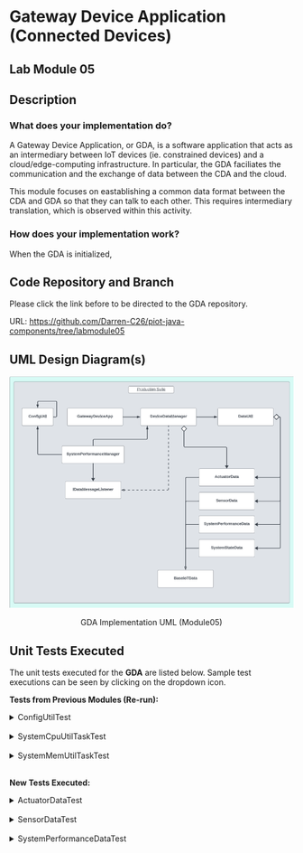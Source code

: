 # Gateway Device Application (Connected Devices)

## Lab Module 05

## Description
### What does your implementation do?
A Gateway Device Application, or GDA, is a software application that acts as an intermediary between IoT devices (ie. constrained devices) and a cloud/edge-computing infrastructure. In particular, the GDA faciliates the communication and the exchange of data between the CDA and the cloud.

This module focuses on eastablishing a common data format between the CDA and GDA so that they can talk to each other. This requires intermediary translation, which is observed within this activity.

### How does your implementation work?

When the GDA is initialized, 

## Code Repository and Branch
Please click the link before to be directed to the GDA repository.

URL: https://github.com/Darren-C26/piot-java-components/tree/labmodule05

## UML Design Diagram(s)
<p align="center">

![GDA Implementation UML (Module05)](image.png)</p>

<p align="center">GDA Implementation UML (Module05)</p>

## Unit Tests Executed
The unit tests executed for the <b>GDA</b> are listed below. Sample test executions can be seen by clicking on the dropdown icon.

<b>Tests from Previous Modules (Re-run):</b>
<details close>
<summary>ConfigUtilTest</summary>

```
Sep. 22, 2023 7:02:11 P.M. programmingtheiot.common.ConfigUtil getCredentials
INFO: Successfully loaded credentials from file: ./src/test/java/programmingtheiot/part01/unit/common/DummyCredFile.props
```
</details>
<br>

<details close>
<summary>SystemCpuUtilTaskTest</summary>

```
Sep. 22, 2023 7:56:50 P.M. programmingtheiot.part01.unit.system.SystemCpuUtilTaskTest testGetTelemetryValue
INFO: Test 1: CPU Util not supported on this OS: -1.0
Sep. 22, 2023 7:56:50 P.M. programmingtheiot.part01.unit.system.SystemCpuUtilTaskTest testGetTelemetryValue
INFO: Test 2: CPU Util not supported on this OS: -1.0
Sep. 22, 2023 7:56:50 P.M. programmingtheiot.part01.unit.system.SystemCpuUtilTaskTest testGetTelemetryValue
INFO: Test 3: CPU Util not supported on this OS: -1.0
Sep. 22, 2023 7:56:50 P.M. programmingtheiot.part01.unit.system.SystemCpuUtilTaskTest testGetTelemetryValue
INFO: Test 4: CPU Util not supported on this OS: -1.0
Sep. 22, 2023 7:56:50 P.M. programmingtheiot.part01.unit.system.SystemCpuUtilTaskTest testGetTelemetryValue
INFO: Test 5: CPU Util not supported on this OS: -1.0
```
</details>
<br>

<details close>
<summary>SystemMemUtilTaskTest</summary>

```
Sep. 22, 2023 8:03:37 P.M. programmingtheiot.part01.unit.system.SystemMemUtilTaskTest testGetTelemetryValue
INFO: Test 1: Memory Util: 0.19753087
Sep. 22, 2023 8:03:37 P.M. programmingtheiot.part01.unit.system.SystemMemUtilTaskTest testGetTelemetryValue
INFO: Test 2: Memory Util: 0.19753087
Sep. 22, 2023 8:03:37 P.M. programmingtheiot.part01.unit.system.SystemMemUtilTaskTest testGetTelemetryValue
INFO: Test 3: Memory Util: 0.19753087
Sep. 22, 2023 8:03:37 P.M. programmingtheiot.part01.unit.system.SystemMemUtilTaskTest testGetTelemetryValue
INFO: Test 4: Memory Util: 0.19753087
Sep. 22, 2023 8:03:37 P.M. programmingtheiot.part01.unit.system.SystemMemUtilTaskTest testGetTelemetryValue
INFO: Test 5: Memory Util: 0.19753087
```
</details>

<br>

<b>New Tests Executed:</b>

<details close>
<summary>ActuatorDataTest</summary>
</details>

<br>

<details close>
<summary>SensorDataTest</summary>
</details>

<br>

<details close>
<summary>SystemPerformanceDataTest</summary>
```
Oct. 06, 2023 11:47:20 P.M. programmingtheiot.part02.unit.data.SystemPerformanceDataTest testFullUpdate
INFO: Created first data obj: name=SysPerfData,typeID=0,timeStamp=2023-10-07T03:47:20.963446900Z,statusCode=0,hasError=false,locationID=gatewaydevice001,latitude=0.0,longitude=0.0,elevation=0.0,cpuUtil=0.0,diskUtil=0.0,memUtil=0.0
Oct. 06, 2023 11:47:21 P.M. programmingtheiot.part02.unit.data.SystemPerformanceDataTest testFullUpdate
INFO: Created second data obj: name=SystemPerformanceDataFooBar,typeID=0,timeStamp=2023-10-07T03:47:21.016448600Z,statusCode=0,hasError=false,locationID=gatewaydevice001,latitude=0.0,longitude=0.0,elevation=0.0,cpuUtil=10.0,diskUtil=10.0,memUtil=10.0
Oct. 06, 2023 11:47:21 P.M. programmingtheiot.part02.unit.data.SystemPerformanceDataTest testFullUpdate
INFO: Updated second data obj: name=SystemPerformanceDataFooBar,typeID=0,timeStamp=2023-10-07T03:47:21.016448600Z,statusCode=0,hasError=false,locationID=gatewaydevice001,latitude=0.0,longitude=0.0,elevation=0.0,cpuUtil=10.0,diskUtil=10.0,memUtil=10.0
Oct. 06, 2023 11:47:21 P.M. programmingtheiot.part02.unit.data.SystemPerformanceDataTest testDefaultValues
INFO: Created data obj: name=SysPerfData,typeID=0,timeStamp=2023-10-07T03:47:21.023447700Z,statusCode=0,hasError=false,locationID=gatewaydevice001,latitude=0.0,longitude=0.0,elevation=0.0,cpuUtil=0.0,diskUtil=0.0,memUtil=0.0
Oct. 06, 2023 11:47:21 P.M. programmingtheiot.part02.unit.data.SystemPerformanceDataTest testParameterUpdates
INFO: Created data obj: name=SystemPerformanceDataFooBar,typeID=0,timeStamp=2023-10-07T03:47:21.025497500Z,statusCode=0,hasError=false,locationID=gatewaydevice001,latitude=0.0,longitude=0.0,elevation=0.0,cpuUtil=10.0,diskUtil=10.0,memUtil=10.0

```
</details>

<br>

<details close>
<summary>SystemStateDataTest</summary>
```

```
</details>

<br>

<details close>
<summary>DataUtilTest</summary>
</details>

<br>

<details close>
<summary>DataIntegrationTest</summary>
```
Oct. 06, 2023 11:51:20 P.M. programmingtheiot.part02.integration.data.DataIntegrationTest testReadActuatorDataFromCdaDataPath
INFO: 

----- [ActuatorData JSON from file to object] -----
Oct. 06, 2023 11:51:20 P.M. programmingtheiot.part02.integration.data.DataIntegrationTest testReadActuatorDataFromCdaDataPath
INFO: ActuatorData JSON from CDA: {
    "timeStamp": "2023-10-07T01:28:10.585023+00:00",
    "hasError": false,
    "name": "Not Set",
    "typeID": 0,
    "statusCode": 0,
    "latitude": 0.0,
    "longitude": 0.0,
    "elevation": 0.0,
    "locationID": "constraineddevice001",
    "value": 0.0,
    "command": 0,
    "stateData": "",
    "isResponse": false
}
Oct. 06, 2023 11:51:20 P.M. programmingtheiot.part02.integration.data.DataIntegrationTest testReadActuatorDataFromCdaDataPath
INFO: ActuatorData object: name=Not Set,typeID=0,timeStamp=2023-10-07T01:28:10.585023+00:00,statusCode=0,hasError=false,locationID=constraineddevice001,latitude=0.0,longitude=0.0,elevation=0.0,command=0,isResponse=false,value=0.0
Oct. 06, 2023 11:51:20 P.M. programmingtheiot.part02.integration.data.DataIntegrationTest testWriteSystemPerformanceDataToGdaDataPath
INFO: 

----- [SystemPerformanceData to JSON to file] -----
Oct. 06, 2023 11:51:20 P.M. programmingtheiot.part02.integration.data.DataIntegrationTest testWriteSystemPerformanceDataToGdaDataPath
INFO: Sample SystemPerformanceData JSON (validated): {"cpuUtil":0.0,"diskUtil":0.0,"memUtil":0.0,"name":"SysPerfData","timeStamp":"2023-10-07T03:51:20.928839900Z","statusCode":0,"typeID":0,"locationID":"gatewaydevice001","latitude":0.0,"longitude":0.0,"elevation":0.0,"timeStampMillis":1696650680928}
Oct. 06, 2023 11:51:20 P.M. programmingtheiot.part02.integration.data.DataIntegrationTest testWriteSystemPerformanceDataToGdaDataPath
INFO: Writing SystemPerformanceData JSON to GDA data path: \tmp\gda-data\SystemPerformanceData.dat
Oct. 06, 2023 11:51:20 P.M. programmingtheiot.part02.integration.data.DataIntegrationTest testReadSystemPerformanceDataFromCdaDataPath
INFO: 

----- [SystemPerformanceData JSON from file to object] -----
Oct. 06, 2023 11:51:20 P.M. programmingtheiot.part02.integration.data.DataIntegrationTest testReadSystemPerformanceDataFromCdaDataPath
INFO: SystemPerformanceData JSON from CDA: {
    "timeStamp": "2023-10-07T01:28:10.590036+00:00",
    "hasError": false,
    "name": "SystemPerfMsg",
    "typeID": 9000,
    "statusCode": 0,
    "latitude": 0.0,
    "longitude": 0.0,
    "elevation": 0.0,
    "locationID": "constraineddevice001",
    "cpuUtil": 0.0,
    "memUtil": 0.0,
    "diskUtil": 0.0
}
Oct. 06, 2023 11:51:20 P.M. programmingtheiot.part02.integration.data.DataIntegrationTest testReadSystemPerformanceDataFromCdaDataPath
INFO: SystemPerformanceData object: name=SystemPerfMsg,typeID=9000,timeStamp=2023-10-07T01:28:10.590036+00:00,statusCode=0,hasError=false,locationID=constraineddevice001,latitude=0.0,longitude=0.0,elevation=0.0,cpuUtil=0.0,diskUtil=0.0,memUtil=0.0
Oct. 06, 2023 11:51:20 P.M. programmingtheiot.part02.integration.data.DataIntegrationTest testWriteActuatorDataToGdaDataPath
INFO: 

----- [ActuatorData to JSON to file] -----
Oct. 06, 2023 11:51:20 P.M. programmingtheiot.part02.integration.data.DataIntegrationTest testWriteActuatorDataToGdaDataPath
INFO: Sample ActuatorData JSON (validated): {"command":0,"value":0.0,"isResponse":false,"stateData":"","name":"Not Set","timeStamp":"2023-10-07T03:51:20.941837300Z","statusCode":0,"typeID":0,"locationID":"gatewaydevice001","latitude":0.0,"longitude":0.0,"elevation":0.0,"timeStampMillis":1696650680941}
Oct. 06, 2023 11:51:20 P.M. programmingtheiot.part02.integration.data.DataIntegrationTest testWriteActuatorDataToGdaDataPath
INFO: Writing ActuatorData JSON to GDA data path: \tmp\gda-data\ActuatorData.dat
Oct. 06, 2023 11:51:20 P.M. programmingtheiot.part02.integration.data.DataIntegrationTest testWriteSensorDataToGdaDataPath
INFO: 

----- [SensorData to JSON to file] -----
Oct. 06, 2023 11:51:20 P.M. programmingtheiot.part02.integration.data.DataIntegrationTest testWriteSensorDataToGdaDataPath
INFO: Sample SensorData JSON (validated): {"value":0.0,"name":"Not Set","timeStamp":"2023-10-07T03:51:20.946854400Z","statusCode":0,"typeID":0,"locationID":"gatewaydevice001","latitude":0.0,"longitude":0.0,"elevation":0.0,"timeStampMillis":1696650680946}
Oct. 06, 2023 11:51:20 P.M. programmingtheiot.part02.integration.data.DataIntegrationTest testWriteSensorDataToGdaDataPath
INFO: Writing SensorData JSON to GDA data path: \tmp\gda-data\SensorData.dat
Oct. 06, 2023 11:51:20 P.M. programmingtheiot.part02.integration.data.DataIntegrationTest testReadSensorDataFromCdaDataPath
INFO: 

----- [SensorData JSON from file to object] -----
Oct. 06, 2023 11:51:20 P.M. programmingtheiot.part02.integration.data.DataIntegrationTest testReadSensorDataFromCdaDataPath
INFO: SensorData JSON from CDA: {
    "timeStamp": "2023-10-07T01:28:10.587024+00:00",
    "hasError": false,
    "name": "Not Set",
    "typeID": 0,
    "statusCode": 0,
    "latitude": 0.0,
    "longitude": 0.0,
    "elevation": 0.0,
    "locationID": "constraineddevice001",
    "value": 0.0,
    "command": 0,
    "stateData": "",
    "isResponse": false
}
Oct. 06, 2023 11:51:20 P.M. programmingtheiot.part02.integration.data.DataIntegrationTest testReadSensorDataFromCdaDataPath
INFO: SensorData object: name=Not Set,typeID=0,timeStamp=2023-10-07T01:28:10.587024+00:00,statusCode=0,hasError=false,locationID=constraineddevice001,latitude=0.0,longitude=0.0,elevation=0.0,value=0.0

```
</details>

<br>

## Integration Tests Executed
The integration tests for the <b>GDA</b> are listed below. Sample test executions can be seen by clicking on the dropdown icon.

<b>Tests from Previous Modules (Re-run):</b>
<details close>
<summary>GatewayDeviceAppTest</summary>

```
Oct. 06, 2023 10:49:00 P.M. programmingtheiot.gda.app.GatewayDeviceApp <init>
INFO: Initializing GDA...
Oct. 06, 2023 10:49:00 P.M. programmingtheiot.gda.app.GatewayDeviceApp startApp
INFO: Starting GDA...
Oct. 06, 2023 10:49:00 P.M. programmingtheiot.gda.app.DeviceDataManager startManager
INFO: Starting DeviceDataManager...
Oct. 06, 2023 10:49:00 P.M. programmingtheiot.gda.system.SystemPerformanceManager startManager
INFO: SystemPerformanceManager is starting...
Oct. 06, 2023 10:49:00 P.M. programmingtheiot.gda.app.GatewayDeviceApp startApp
INFO: GDA started successfully.
Oct. 06, 2023 10:49:01 P.M. programmingtheiot.gda.system.SystemPerformanceManager handleTelemetry
INFO: CPU utilization: -1.0, Mem utilization: 0.34567901
Oct. 06, 2023 10:49:01 P.M. programmingtheiot.gda.app.DeviceDataManager handleSystemPerformanceMessage
INFO: Handling system performance message: SysPerfData
Oct. 06, 2023 10:50:01 P.M. programmingtheiot.gda.system.SystemPerformanceManager handleTelemetry
INFO: CPU utilization: -1.0, Mem utilization: 0.34567901
Oct. 06, 2023 10:50:01 P.M. programmingtheiot.gda.app.DeviceDataManager handleSystemPerformanceMessage
INFO: Handling system performance message: SysPerfData
Oct. 06, 2023 10:50:05 P.M. programmingtheiot.gda.app.GatewayDeviceApp stopApp
INFO: Stopping GDA...
Oct. 06, 2023 10:50:05 P.M. programmingtheiot.gda.app.DeviceDataManager stopManager
INFO: Stopping DeviceDataManager...
Oct. 06, 2023 10:50:05 P.M. programmingtheiot.gda.system.SystemPerformanceManager stopManager
INFO: SystemPerformanceManager is stopped.
Oct. 06, 2023 10:50:05 P.M. programmingtheiot.gda.app.GatewayDeviceApp stopApp
INFO: GDA stopped successfully with exit code 0.

```
</details>

<br>

<details close>
<summary>SystemPerformanceManagerTest</summary>

```
Oct. 06, 2023 11:49:08 P.M. programmingtheiot.gda.system.SystemPerformanceManager startManager
INFO: SystemPerformanceManager is starting...
Oct. 06, 2023 11:49:09 P.M. programmingtheiot.gda.system.SystemPerformanceManager handleTelemetry
INFO: CPU utilization: -1.0, Mem utilization: 0.34567901
Oct. 06, 2023 11:50:08 P.M. programmingtheiot.gda.system.SystemPerformanceManager stopManager
INFO: SystemPerformanceManager is stopped.
```
</details>

<br>

<b>New Tests Executed:</b>

<details close>
<summary>DeviceDataManagerNoCommsTest</summary>

```
Oct. 06, 2023 11:52:32 P.M. programmingtheiot.gda.app.DeviceDataManager startManager
INFO: Starting DeviceDataManager...
Oct. 06, 2023 11:52:32 P.M. programmingtheiot.gda.system.SystemPerformanceManager startManager
INFO: SystemPerformanceManager is starting...
Oct. 06, 2023 11:52:33 P.M. programmingtheiot.gda.system.SystemPerformanceManager handleTelemetry
INFO: CPU utilization: -1.0, Mem utilization: 0.34567901
Oct. 06, 2023 11:52:33 P.M. programmingtheiot.gda.app.DeviceDataManager handleSystemPerformanceMessage
INFO: Handling system performance message: SysPerfData
Oct. 06, 2023 11:52:38 P.M. programmingtheiot.gda.app.DeviceDataManager stopManager
INFO: Stopping DeviceDataManager...
Oct. 06, 2023 11:52:38 P.M. programmingtheiot.gda.system.SystemPerformanceManager stopManager
INFO: SystemPerformanceManager is stopped.

```
</details>

<br>


<br>
